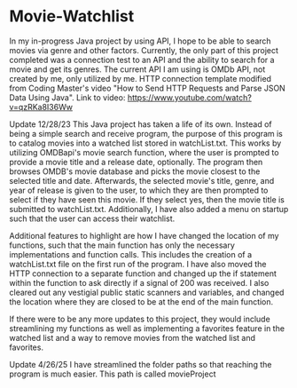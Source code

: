 # Movie-Watchlist
In my in-progress Java project by using API, I hope to be able to search movies via genre and other factors. Currently, the only part of this project completed was a connection test to an API and the ability to search for a movie and get its genres. 
The current API I am using is OMDb API, not created by me, only utilized by me.
HTTP connection template modified from Coding Master's video "How to Send HTTP Requests and Parse JSON Data Using Java".
Link to video: https://www.youtube.com/watch?v=qzRKa8I36Ww

Update 12/28/23
This Java project has taken a life of its own. Instead of being a simple search and receive program, the purpose of this program is to catalog movies into a watched list stored in watchList.txt. This works by utilizing OMDBapi's movie search function, where the user is prompted to provide a movie title and a release date, optionally. The program then browses OMDB's movie database and picks the movie closest to the selected title and date. Afterwards, the selected movie's title, genre, and year of release is given to the user, to which they are then prompted to select if they have seen this movie. If they select yes, then the movie title is submitted to watchList.txt. Additionally, I have also added a menu on startup such that the user can access their watchlist. 

Additional features to highlight are how I have changed the location of my functions, such that the main function has only the necessary implementations and function calls. This includes the creation of a watchList.txt file on the first run of the program. I have also moved the HTTP connection to a separate function and changed up the if statement within the function to ask directly if a signal of 200 was received. I also cleared out any vestigial public static scanners and variables, and changed the location where they are closed to be at the end of the main function. 

If there were to be any more updates to this project, they would include streamlining my functions as well as implementing a favorites feature in the watched list and a way to remove movies from the watched list and favorites. 

Update 4/26/25
I have streamlined the folder paths so that reaching the program is much easier. This path is called movieProject
